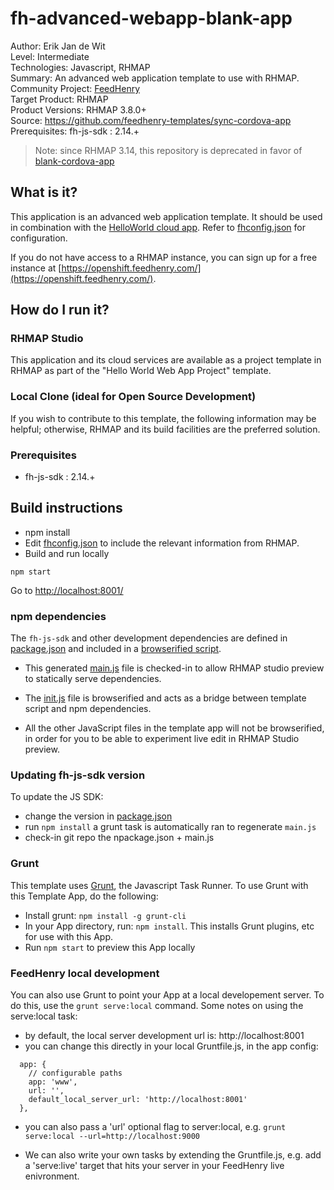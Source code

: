 fh-advanced-webapp-blank-app
============================
Author: Erik Jan de Wit   
Level: Intermediate   
Technologies: Javascript, RHMAP   
Summary: An advanced web application template to use with RHMAP.   
Community Project: [FeedHenry](http://feedhenry.org)   
Target Product: RHMAP   
Product Versions: RHMAP 3.8.0+   
Source: https://github.com/feedhenry-templates/sync-cordova-app   
Prerequisites: fh-js-sdk : 2.14.+ 

> Note: since RHMAP 3.14, this repository is deprecated in favor of [blank-cordova-app](https://github.com/feedhenry-templates/blank-cordova-app)


## What is it?

This application is an advanced web application template. It should be used in combination with the [HelloWorld cloud app](https://github.com/feedhenry-templates/helloworld-cloud). Refer to [fhconfig.json](www/fhconfig.json) for configuration.

If you do not have access to a RHMAP instance, you can sign up for a free instance at [https://openshift.feedhenry.com/](https://openshift.feedhenry.com/).

## How do I run it?  

### RHMAP Studio

This application and its cloud services are available as a project template in RHMAP as part of the "Hello World Web App Project" template.

### Local Clone (ideal for Open Source Development)
If you wish to contribute to this template, the following information may be helpful; otherwise, RHMAP and its build facilities are the preferred solution.

###  Prerequisites  
 * fh-js-sdk : 2.14.+

## Build instructions
 * npm install
 * Edit [fhconfig.json](www/fhconfig.json) to include the relevant information from RHMAP.  
 * Build and run locally
```
npm start  
```
Go to [http://localhost:8001/](http://localhost:8001/)

### npm dependencies
The `fh-js-sdk` and other development dependencies are defined in [package.json](package.json) and included in a [browserified script](public/main.js).

* This generated [main.js](public/main.js) file is checked-in to allow RHMAP studio preview to statically serve dependencies.

* The [init.js](public/init.js) file is browserified and acts as a bridge between template script and npm dependencies. 

* All the other JavaScript files in the template app will not be browserified, in order for you to be able to experiment live edit in RHMAP Studio preview.

### Updating fh-js-sdk version
To update the JS SDK:
- change the version in [package.json](package.json)
- run `npm install` a grunt task is automatically ran to regenerate `main.js`
- check-in git repo the npackage.json + main.js

### Grunt

This template uses [Grunt](http://gruntjs.com/), the Javascript Task Runner. To use Grunt with this Template App, do the following:

* Install grunt: ```npm install -g grunt-cli```
* In your App directory, run: ```npm install```. This installs Grunt plugins, etc for use with this App.
* Run ```npm start``` to preview this App locally


### FeedHenry local development

You can also use Grunt to point your App at a local developement server. To do this, use the ```grunt serve:local``` command. Some notes on using the serve:local task:

* by default, the local server development url is: http://localhost:8001
* you can change this directly in your local Gruntfile.js, in the app config:

```
  app: {
    // configurable paths
    app: 'www',
    url: '',
    default_local_server_url: 'http://localhost:8001'
  },
```

* you can also pass a 'url' optional flag to server:local, e.g. ```grunt serve:local --url=http://localhost:9000```

* We can also write your own tasks by extending the Gruntfile.js, e.g. add a 'serve:live' target that hits your server in your FeedHenry live enivronment.

